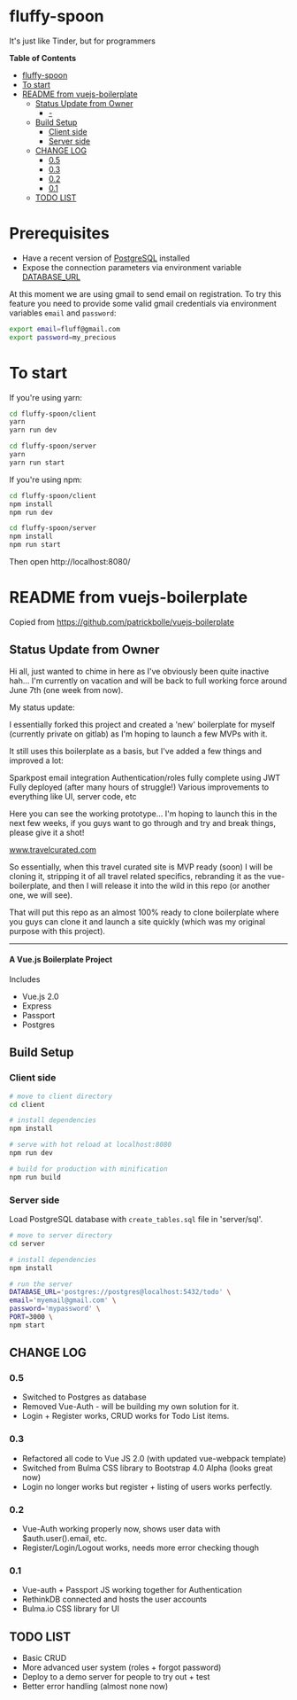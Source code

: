 # fluffy-spoon
It's just like Tinder, but for programmers 

<!-- markdown-toc start - Don't edit this section. Run M-x markdown-toc-generate-toc again -->
**Table of Contents**

- [fluffy-spoon](#fluffy-spoon)
- [To start](#to-start)
- [README from vuejs-boilerplate](#readme-from-vuejs-boilerplate)
    - [Status Update from Owner](#status-update-from-owner)
        - [-](#-)
    - [Build Setup](#build-setup)
        - [Client side](#client-side)
        - [Server side](#server-side)
    - [CHANGE LOG](#change-log)
        - [0.5](#05)
        - [0.3](#03)
        - [0.2](#02)
        - [0.1](#01)
    - [TODO LIST](#todo-list)

<!-- markdown-toc end -->

# Prerequisites

* Have a recent version of [PostgreSQL](https://www.postgresql.org/) installed
* Expose the connection parameters via environment variable [DATABASE_URL](https://devcenter.heroku.com/changelog-items/438)

At this moment we are using gmail to send email on registration. To try this feature you need to provide some valid gmail credentials via environment variables `email` and `password`:

```bash
export email=fluff@gmail.com
export password=my_precious
```

# To start

If you're using yarn:
```bash
cd fluffy-spoon/client
yarn
yarn run dev

cd fluffy-spoon/server
yarn
yarn run start
```

If you're using npm:
```bash
cd fluffy-spoon/client
npm install
npm run dev

cd fluffy-spoon/server
npm install
npm run start
```

Then open http://localhost:8080/


 
# README from vuejs-boilerplate

Copied from https://github.com/patrickbolle/vuejs-boilerplate

## Status Update from Owner

Hi all, just wanted to chime in here as I've obviously been quite inactive hah...
I'm currently on vacation and will be back to full working force around June 7th (one week from now).

My status update:

I essentially forked this project and created a 'new' boilerplate for myself (currently private on gitlab) as I'm hoping to launch a few MVPs with it.

It still uses this boilerplate as a basis, but I've added a few things and improved a lot:

Sparkpost email integration
Authentication/roles fully complete using JWT
Fully deployed (after many hours of struggle!)
Various improvements to everything like UI, server code, etc

Here you can see the working prototype... I'm hoping to launch this in the next few weeks, if you guys want to go through and try and break things, please give it a shot!

www.travelcurated.com

So essentially, when this travel curated site is MVP ready (soon) I will be cloning it, stripping it of all travel related specifics, rebranding it as the vue-boilerplate, and then I will release it into the wild in this repo (or another one, we will see).

That will put this repo as an almost 100% ready to clone boilerplate where you guys can clone it and launch a site quickly (which was my original purpose with this project).

---


#### A Vue.js Boilerplate Project
Includes
- Vue.js 2.0
- Express
- Passport
- Postgres


## Build Setup

### Client side

``` bash
# move to client directory
cd client

# install dependencies
npm install

# serve with hot reload at localhost:8080
npm run dev

# build for production with minification
npm run build
```

### Server side

Load PostgreSQL database with `create_tables.sql` file in 'server/sql'.

``` bash
# move to server directory
cd server

# install dependencies
npm install

# run the server
DATABASE_URL='postgres://postgres@localhost:5432/todo' \
email='myemail@gmail.com' \
password='mypassword' \
PORT=3000 \
npm start
```

## CHANGE LOG
### 0.5
- Switched to Postgres as database
- Removed Vue-Auth - will be building my own solution for it.
- Login + Register works, CRUD works for Todo List items.

### 0.3
- Refactored all code to Vue JS 2.0 (with updated vue-webpack template)
- Switched from Bulma CSS library to Bootstrap 4.0 Alpha (looks great now)
- Login no longer works but register + listing of users works perfectly.

### 0.2
- Vue-Auth working properly now, shows user data with $auth.user().email, etc.
- Register/Login/Logout works, needs more error checking though

### 0.1
- Vue-auth + Passport JS working together for Authentication
- RethinkDB connected and hosts the user accounts
- Bulma.io CSS library for UI

## TODO LIST
- Basic CRUD
- More advanced user system (roles + forgot password)
- Deploy to a demo server for people to try out + test
- Better error handling (almost none now)

